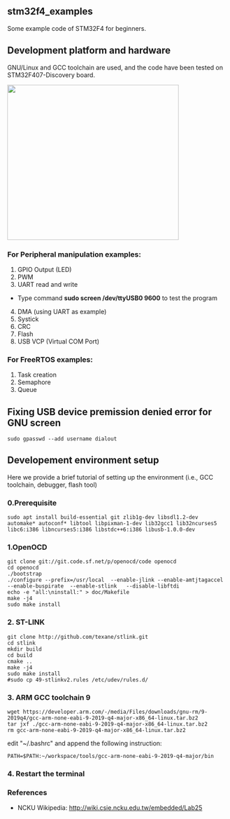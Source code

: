 ## stm32f4_examples

Some example code of STM32F4 for beginners.

## Development platform and hardware

GNU/Linux and GCC toolchain are used, and the code have been tested on STM32F407-Discovery board.

<img src="stm32f4-discovery.jpg" height="354px" width="392px" />

### For Peripheral manipulation examples:
1. GPIO Output (LED)
2. PWM
3. UART read and write
  * Type command **sudo screen /dev/ttyUSB0 9600** to test the program
4. DMA (using UART as example)
5. Systick
6. CRC
7. Flash 
8. USB VCP (Virtual COM Port)

### For FreeRTOS examples:
1. Task creation
2. Semaphore
3. Queue

## Fixing USB device premission denied error for GNU screen

```
sudo gpasswd --add username dialout
```

## Developement environment setup

Here we provide a brief tutorial of setting up the environment (i.e., GCC toolchain, debugger, flash tool)

### 0.Prerequisite

```
sudo apt install build-essential git zlib1g-dev libsdl1.2-dev automake* autoconf* libtool libpixman-1-dev lib32gcc1 lib32ncurses5 libc6:i386 libncurses5:i386 libstdc++6:i386 libusb-1.0.0-dev
```

### 1.OpenOCD

```
git clone git://git.code.sf.net/p/openocd/code openocd
cd openocd
./bootstrap
./configure --prefix=/usr/local  --enable-jlink --enable-amtjtagaccel --enable-buspirate  --enable-stlink   --disable-libftdi
echo -e "all:\ninstall:" > doc/Makefile
make -j4
sudo make install
```

### 2. ST-LINK

```
git clone http://github.com/texane/stlink.git
cd stlink
mkdir build
cd build
cmake ..
make -j4
sudo make install
#sudo cp 49-stlinkv2.rules /etc/udev/rules.d/
```

### 3. ARM GCC toolchain 9

```
wget https://developer.arm.com/-/media/Files/downloads/gnu-rm/9-2019q4/gcc-arm-none-eabi-9-2019-q4-major-x86_64-linux.tar.bz2
tar jxf ./gcc-arm-none-eabi-9-2019-q4-major-x86_64-linux.tar.bz2
rm gcc-arm-none-eabi-9-2019-q4-major-x86_64-linux.tar.bz2
```

edit "~/.bashrc" and append the following instruction:

```
PATH=$PATH:~/workspace/tools/gcc-arm-none-eabi-9-2019-q4-major/bin
```

### 4. Restart the terminal

### References

* NCKU Wikipedia: http://wiki.csie.ncku.edu.tw/embedded/Lab25
